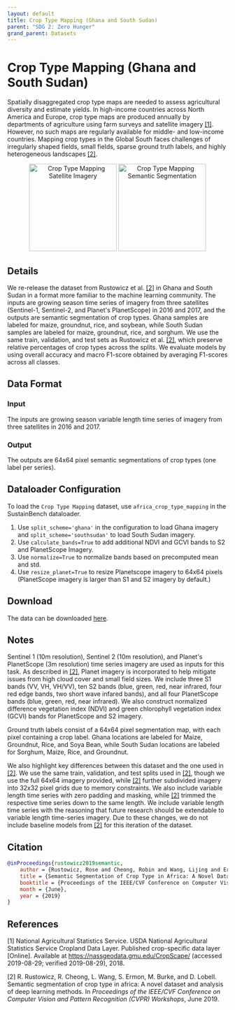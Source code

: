 ```yaml
---
layout: default
title: Crop Type Mapping (Ghana and South Sudan)
parent: "SDG 2: Zero Hunger"
grand_parent: Datasets
---
```


# Crop Type Mapping (Ghana and South Sudan)

Spatially disaggregated crop type maps are needed to assess agricultural diversity and estimate yields. In high-income countries across North America and Europe, crop type maps are produced annually by departments of agriculture using farm surveys and satellite imagery [[1]](#references). However, no such maps are regularly available for middle- and low-income countries. Mapping crop types in the Global South faces challenges of irregularly shaped fields, small fields, sparse ground truth labels, and highly heterogeneous landscapes [[2]](#references).

<p style="text-align: center">
    <img src="{{ site.baseurl }}/assets/images/africa-croptype1.png" width="200" title="Crop Type Mapping Satellite Imagery">
    <img src="{{ site.baseurl }}/assets/images/africa-croptype-truth.png" width="200" title="Crop Type Mapping Semantic Segmentation">
</p>

## Details

We re-release the dataset from Rustowicz et al. [[2]](#references) in Ghana and South Sudan in a format more familiar to the machine learning community. The inputs are growing season time series of imagery from three satellites (Sentinel-1, Sentinel-2, and Planet's PlanetScope) in 2016 and 2017, and the outputs are semantic segmentation of crop types. Ghana samples are labeled for maize, groundnut, rice, and soybean, while South Sudan samples are labeled for maize, groundnut, rice, and sorghum. We use the same train, validation, and test sets as Rustowicz et al. [[2]](#references), which preserve relative percentages of crop types across the splits. We evaluate models by using overall accuracy and macro F1-score obtained by averaging F1-scores across all classes.

## Data Format
### Input
The inputs are growing season variable length time series of imagery from three satellites in 2016 and 2017.
### Output
The outputs are 64x64 pixel semantic segmentations of crop types (one label per series).

## Dataloader Configuration

To load the ``Crop Type Mapping`` dataset, use ``africa_crop_type_mapping`` in the SustainBench dataloader.
1. Use ``split_scheme='ghana'`` in the configuration to load Ghana imagery and ``split_scheme='southsudan'`` to load South Sudan imagery.
2. Use ``calculate_bands=True`` to add additional NDVI and GCVI bands to S2 and PlanetScope Imagery.
3. Use ``normalize=True`` to normalize bands based on precomputed mean and std.
4. Use ``resize_planet=True`` to resize Planetscope imagery to 64x64 pixels (PlanetScope imagery is larger than S1 and S2 imagery by default.)

## Download

The data can be downloaded [here](https://drive.google.com/drive/folders/1WhVObtFOzYFiXBsbbrEGy1DUtv7ov7wF).

## Notes

Sentinel 1 (10m resolution), Sentinel 2 (10m resolution), and Planet's PlanetScope (3m resolution) time series imagery are used as inputs for this task. As described in [[2]](#references), Planet imagery is incorporated to help mitigate issues from high cloud cover and small field sizes. We include three S1 bands (VV, VH, VH/VV), ten S2 bands (blue, green, red, near infrared, four red edge bands, two short wave infared bands), and all four PlanetScope bands (blue, green, red, near infrared). We also construct normalized difference vegetation index (NDVI) and green chlorophyll vegetation index (GCVI) bands for PlanetScope and S2 imagery.

Ground truth labels consist of a 64x64 pixel segmentation map, with each pixel containing a crop label. Ghana locations are labeled for Maize, Groundnut, Rice, and Soya Bean, while South Sudan locations are labeled for Sorghum, Maize, Rice, and Groundnut.

We also highlight key differences between this dataset and the one used in [[2]](#references). We use the same train, validation, and test splits used in [[2]](#references), though we use the full 64x64 imagery provided, while [[2]](#references) further subdivided imagery into 32x32 pixel grids due to memory constraints. We also include variable length time series with zero padding and masking, while [[2]](#references) trimmed the respective time series down to the same length. We include variable length time series with the reasoning that future research should be extendable to variable length time-series imagery. Due to these changes, we do not include baseline models from [[2]](#references) for this iteration of the dataset.

## Citation

```bibtex
@inProceedings{rustowicz2019semantic,
    author = {Rustowicz, Rose and Cheong, Robin and Wang, Lijing and Ermon, Stefano and Burke, Marshall and Lobell, David},
    title = {Semantic Segmentation of Crop Type in Africa: A Novel Dataset and Analysis of Deep Learning Methods},
    booktitle = {Proceedings of the IEEE/CVF Conference on Computer Vision and Pattern Recognition (CVPR) Workshops},
    month = {June},
    year = {2019}
}
```

## References

[1] National Agricultural Statistics Service. USDA National Agricultural Statistics Service Cropland Data Layer. Published crop-specific data layer  [Online]. Available at https://nassgeodata.gmu.edu/CropScape/ (accessed 2019-08-29; verified 2019-08-29), 2018.

[2] R. Rustowicz, R. Cheong, L. Wang, S. Ermon, M. Burke, and D. Lobell. Semantic segmentation of crop type in africa: A novel dataset and analysis of deep learning methods. In *Proceedings of the IEEE/CVF Conference on Computer Vision and Pattern Recognition (CVPR) Workshops*, June 2019.

